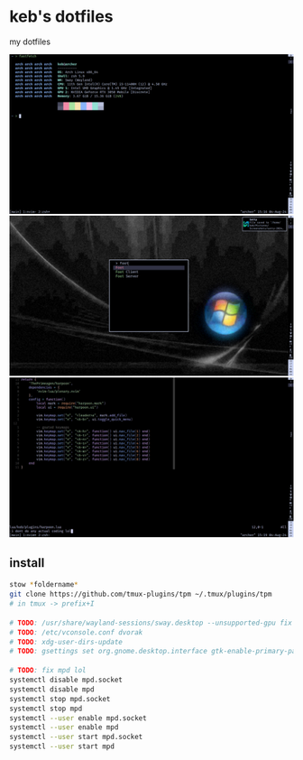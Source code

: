 # keb's dotfiles

my dotfiles

![](.assets/screenshot_1.png)
![](.assets/screenshot_2.png)
![](.assets/screenshot_3.png)

## install

```bash
stow *foldername*
git clone https://github.com/tmux-plugins/tpm ~/.tmux/plugins/tpm
# in tmux -> prefix+I

# TODO: /usr/share/wayland-sessions/sway.desktop --unsupported-gpu fix
# TODO: /etc/vconsole.conf dvorak
# TODO: xdg-user-dirs-update
# TODO: gsettings set org.gnome.desktop.interface gtk-enable-primary-paste false

# TODO: fix mpd lol
systemctl disable mpd.socket
systemctl disable mpd
systemctl stop mpd.socket
systemctl stop mpd
systemctl --user enable mpd.socket
systemctl --user enable mpd
systemctl --user start mpd.socket
systemctl --user start mpd
```
